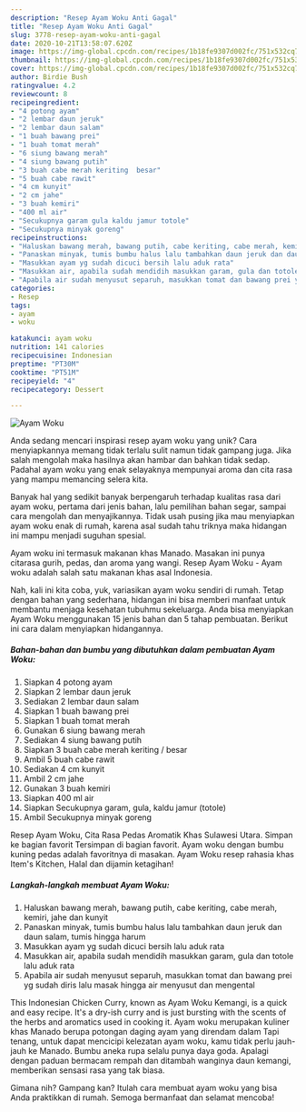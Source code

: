 ```yaml
---
description: "Resep Ayam Woku Anti Gagal"
title: "Resep Ayam Woku Anti Gagal"
slug: 3778-resep-ayam-woku-anti-gagal
date: 2020-10-21T13:58:07.620Z
image: https://img-global.cpcdn.com/recipes/1b18fe9307d002fc/751x532cq70/ayam-woku-foto-resep-utama.jpg
thumbnail: https://img-global.cpcdn.com/recipes/1b18fe9307d002fc/751x532cq70/ayam-woku-foto-resep-utama.jpg
cover: https://img-global.cpcdn.com/recipes/1b18fe9307d002fc/751x532cq70/ayam-woku-foto-resep-utama.jpg
author: Birdie Bush
ratingvalue: 4.2
reviewcount: 8
recipeingredient:
- "4 potong ayam"
- "2 lembar daun jeruk"
- "2 lembar daun salam"
- "1 buah bawang prei"
- "1 buah tomat merah"
- "6 siung bawang merah"
- "4 siung bawang putih"
- "3 buah cabe merah keriting  besar"
- "5 buah cabe rawit"
- "4 cm kunyit"
- "2 cm jahe"
- "3 buah kemiri"
- "400 ml air"
- "Secukupnya garam gula kaldu jamur totole"
- "Secukupnya minyak goreng"
recipeinstructions:
- "Haluskan bawang merah, bawang putih, cabe keriting, cabe merah, kemiri, jahe dan kunyit"
- "Panaskan minyak, tumis bumbu halus lalu tambahkan daun jeruk dan daun salam, tumis hingga harum"
- "Masukkan ayam yg sudah dicuci bersih lalu aduk rata"
- "Masukkan air, apabila sudah mendidih masukkan garam, gula dan totole lalu aduk rata"
- "Apabila air sudah menyusut separuh, masukkan tomat dan bawang prei yg sudah diris lalu masak hingga air menyusut dan mengental"
categories:
- Resep
tags:
- ayam
- woku

katakunci: ayam woku 
nutrition: 141 calories
recipecuisine: Indonesian
preptime: "PT30M"
cooktime: "PT51M"
recipeyield: "4"
recipecategory: Dessert

---
```



![Ayam Woku](https://img-global.cpcdn.com/recipes/1b18fe9307d002fc/751x532cq70/ayam-woku-foto-resep-utama.jpg)

Anda sedang mencari inspirasi resep ayam woku yang unik? Cara menyiapkannya memang tidak terlalu sulit namun tidak gampang juga. Jika salah mengolah maka hasilnya akan hambar dan bahkan tidak sedap. Padahal ayam woku yang enak selayaknya mempunyai aroma dan cita rasa yang mampu memancing selera kita.

Banyak hal yang sedikit banyak berpengaruh terhadap kualitas rasa dari ayam woku, pertama dari jenis bahan, lalu pemilihan bahan segar, sampai cara mengolah dan menyajikannya. Tidak usah pusing jika mau menyiapkan ayam woku enak di rumah, karena asal sudah tahu triknya maka hidangan ini mampu menjadi suguhan spesial.

Ayam woku ini termasuk makanan khas Manado. Masakan ini punya citarasa gurih, pedas, dan aroma yang wangi. Resep Ayam Woku - Ayam woku adalah salah satu makanan khas asal Indonesia.


Nah, kali ini kita coba, yuk, variasikan ayam woku sendiri di rumah. Tetap dengan bahan yang sederhana, hidangan ini bisa memberi manfaat untuk membantu menjaga kesehatan tubuhmu sekeluarga. Anda bisa menyiapkan Ayam Woku menggunakan 15 jenis bahan dan 5 tahap pembuatan. Berikut ini cara dalam menyiapkan hidangannya.

<!--inarticleads1-->

##### Bahan-bahan dan bumbu yang dibutuhkan dalam pembuatan Ayam Woku:

1. Siapkan 4 potong ayam
1. Siapkan 2 lembar daun jeruk
1. Sediakan 2 lembar daun salam
1. Siapkan 1 buah bawang prei
1. Siapkan 1 buah tomat merah
1. Gunakan 6 siung bawang merah
1. Sediakan 4 siung bawang putih
1. Siapkan 3 buah cabe merah keriting / besar
1. Ambil 5 buah cabe rawit
1. Sediakan 4 cm kunyit
1. Ambil 2 cm jahe
1. Gunakan 3 buah kemiri
1. Siapkan 400 ml air
1. Siapkan Secukupnya garam, gula, kaldu jamur (totole)
1. Ambil Secukupnya minyak goreng


Resep Ayam Woku, Cita Rasa Pedas Aromatik Khas Sulawesi Utara. Simpan ke bagian favorit Tersimpan di bagian favorit. Ayam woku dengan bumbu kuning pedas adalah favoritnya di masakan. Ayam Woku resep rahasia khas Item&#39;s Kitchen, Halal dan dijamin ketagihan! 

<!--inarticleads2-->

##### Langkah-langkah membuat Ayam Woku:

1. Haluskan bawang merah, bawang putih, cabe keriting, cabe merah, kemiri, jahe dan kunyit
1. Panaskan minyak, tumis bumbu halus lalu tambahkan daun jeruk dan daun salam, tumis hingga harum
1. Masukkan ayam yg sudah dicuci bersih lalu aduk rata
1. Masukkan air, apabila sudah mendidih masukkan garam, gula dan totole lalu aduk rata
1. Apabila air sudah menyusut separuh, masukkan tomat dan bawang prei yg sudah diris lalu masak hingga air menyusut dan mengental


This Indonesian Chicken Curry, known as Ayam Woku Kemangi, is a quick and easy recipe. It&#39;s a dry-ish curry and is just bursting with the scents of the herbs and aromatics used in cooking it. Ayam woku merupakan kuliner khas Manado berupa potongan daging ayam yang direndam dalam Tapi tenang, untuk dapat mencicipi kelezatan ayam woku, kamu tidak perlu jauh-jauh ke Manado. Bumbu aneka rupa selalu punya daya goda. Apalagi dengan paduan bermacam rempah dan ditambah wanginya daun kemangi, memberikan sensasi rasa yang tak biasa. 

Gimana nih? Gampang kan? Itulah cara membuat ayam woku yang bisa Anda praktikkan di rumah. Semoga bermanfaat dan selamat mencoba!
